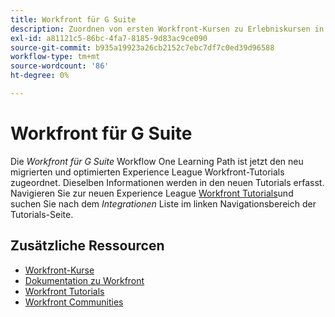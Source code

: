 ```yaml
---
title: Workfront für G Suite
description: Zuordnen von ersten Workfront-Kursen zu Erlebniskursen in Liga-Kursen
exl-id: a81121c5-86bc-4fa7-8185-9d83ac9ce090
source-git-commit: b935a19923a26cb2152c7ebc7df7c0ed39d96588
workflow-type: tm+mt
source-wordcount: '86'
ht-degree: 0%

---
```


# Workfront für G Suite

Die *Workfront für G Suite* Workflow One Learning Path ist jetzt den neu migrierten und optimierten Experience League Workfront-Tutorials zugeordnet. Dieselben Informationen werden in den neuen Tutorials erfasst. Navigieren Sie zur neuen Experience League [Workfront Tutorials](https://experienceleague.adobe.com/docs/workfront-learn/tutorials-workfront/home.html)und suchen Sie nach dem *Integrationen* Liste im linken Navigationsbereich der Tutorials-Seite.

## Zusätzliche Ressourcen

* [Workfront-Kurse](https://experienceleague.adobe.com/?lang=en&amp;Solution=Workfront#courses)
* [Dokumentation zu Workfront](https://experienceleague.adobe.com/docs/workfront.html)
* [Workfront Tutorials](https://experienceleague.adobe.com/docs/workfront-learn/tutorials-workfront/home.html)
* [Workfront Communities](https://experienceleaguecommunities.adobe.com/t5/workfront/ct-p/workfront)
